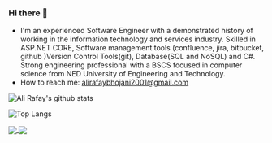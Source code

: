 ### Hi there 👋

 - I'm an experienced Software Engineer with a demonstrated history of working in the information technology and services industry. Skilled in ASP.NET CORE, Software management tools (confluence, jira, bitbucket, github )Version Control Tools(git), Database(SQL and NoSQL) and C#. Strong engineering professional with a BSCS focused in computer science from NED University of Engineering and Technology.
 - How to reach me: alirafaybhojani2001@gmail.com

![Ali Rafay's github stats](https://github-readme-stats.vercel.app/api?username=AliRafay&&show_icons=true&theme=merko&hide=prs)

![Top Langs](https://github-readme-stats.vercel.app/api/top-langs/?username=AliRafay&theme=merko&layout=compact)

<a href="https://github.com/AliRafay/CSharp">
  <img align="center" src="https://github-readme-stats.vercel.app/api/pin/?username=AliRafay&repo=CSharp&theme=merko" />
</a>
<a href="https://github.com/AliRafay/Covid19-Tracker">
  <img align="center" src="https://github-readme-stats.vercel.app/api/pin/?username=AliRafay&repo=Covid19-Tracker&theme=merko" />
</a>
<!-- <a href="https://github.com/AliRafay/Expense_Tracker_App">
  <img align="center" src="https://github-readme-stats.vercel.app/api/pin/?username=AliRafay&repo=Expense_Tracker_App&theme=merko" />
</a> -->
